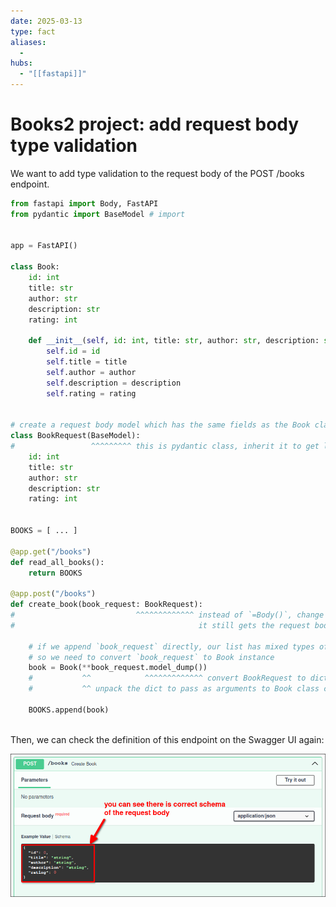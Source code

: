 ```yaml
---
date: 2025-03-13
type: fact
aliases:
  -
hubs:
  - "[[fastapi]]"
---
```


# Books2 project: add request body type validation

We want to add type validation to the request body of the POST /books endpoint.

```py
from fastapi import Body, FastAPI
from pydantic import BaseModel # import


app = FastAPI()

class Book:
    id: int
    title: str
    author: str
    description: str
    rating: int

    def __init__(self, id: int, title: str, author: str, description: str, rating: int):
        self.id = id
        self.title = title
        self.author = author
        self.description = description
        self.rating = rating


# create a request body model which has the same fields as the Book class
class BookRequest(BaseModel):
#                 ^^^^^^^^^ this is pydantic class, inherit it to get lots of functionalities about data validation
    id: int
    title: str
    author: str
    description: str
    rating: int


BOOKS = [ ... ]

@app.get("/books")
def read_all_books():
    return BOOKS

@app.post("/books")
def create_book(book_request: BookRequest):
#                           ^^^^^^^^^^^^^ instead of `=Body()`, change to `: BookRequest`
#                                         it still gets the request body, but it also validates the data by the definition of BookRequest class

    # if we append `book_request` directly, our list has mixed types of Book and BookRequest, that's not good
    # so we need to convert `book_request` to Book instance
    book = Book(**book_request.model_dump())
    #           ^^            ^^^^^^^^^^^^^ convert BookRequest to dict
    #           ^^ unpack the dict to pass as arguments to Book class constructor

    BOOKS.append(book)
    
```

Then, we can check the definition of this endpoint on the Swagger UI again:

![swagger-ui-post-request-body-schema.png](../assets/imgs/swagger-ui-post-request-body-schema.png)



